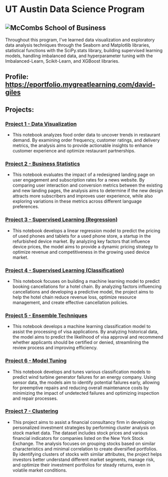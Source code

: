# UT Austin Data Science Program
![McCombs School of Business](https://www.mccombs.utexas.edu/media/mccombs-website/site-assets/images/utilityNav-logo.svg)
---
Throughout this program, I've learned data visualization and exploratory data analysis techniques through the Seaborn and Matplotlib libraries, statistical functions with the SciPy.stats library, building supervised learning models, handling imbalanced data, and hyperparameter tuning with the Imbalanced-Learn, Scikit-Learn, and XGBoost libraries.

Profile: https://eportfolio.mygreatlearning.com/david-giles
---
## Projects:

### [Project 1 - Data Visualization](Project1-EDA.ipynb)
- This notebook analyzes food order data to uncover trends in restaurant demand. By examining order frequency, customer ratings, and delivery metrics, the analysis aims to provide actionable insights to enhance customer experience and optimize restaurant partnerships.
### [Project 2 - Business Statistics](Project2-BusinessStatistics.ipynb)
- This notebook evaluates the impact of a redesigned landing page on user engagement and subscription rates for a news website. By comparing user interaction and conversion metrics between the existing and new landing pages, the analysis aims to determine if the new design attracts more subscribers and improves user experience, while also exploring variations in these metrics across different language preferences.
### [Project 3 - Supervised Learning (Regression)](Project3-LinearRegression.ipynb)
- This notebook develops a linear regression model to predict the pricing of used phones and tablets for a used phone store, a startup in the refurbished device market. By analyzing key factors that influence device prices, the model aims to provide a dynamic pricing strategy to optimize revenue and competitiveness in the growing used device market.
### [Project 4 - Supervised Learning (Classification)](Project4-Classification.ipynb)
- This notebook focuses on building a machine learning model to predict booking cancellations for a hotel chain. By analyzing factors influencing cancellations and developing a predictive model, the project aims to help the hotel chain reduce revenue loss, optimize resource management, and create effective cancellation policies.
### [Project 5 - Ensemble Techniques](Project5-EnsembleTechniques.ipynb)
- This notebook develops a machine learning classification model to assist the processing of visa applications. By analyzing historical data, the model aims to predict the likelihood of visa approval and recommend whether applicants should be certified or denied, streamlining the review process and improving efficiency.
### [Project 6 - Model Tuning](Project6-ModelTuning.ipynb)
- This notebook develops and tunes various classification models to predict wind turbine generator failures for an energy company. Using sensor data, the models aim to identify potential failures early, allowing for preemptive repairs and reducing overall maintenance costs by minimizing the impact of undetected failures and optimizing inspection and repair processes.
### [Project 7 - Clustering](Project7-Clustering.ipynb)
- This project aims to assist a financial consultancy firm in developing personalized investment strategies by performing cluster analysis on stock market data. The dataset includes stock prices and various financial indicators for companies listed on the New York Stock Exchange. The analysis focuses on grouping stocks based on similar characteristics and minimal correlation to create diversified portfolios. By identifying clusters of stocks with similar attributes, the project helps investors better understand different market segments, manage risk, and optimize their investment portfolios for steady returns, even in volatile market conditions.
